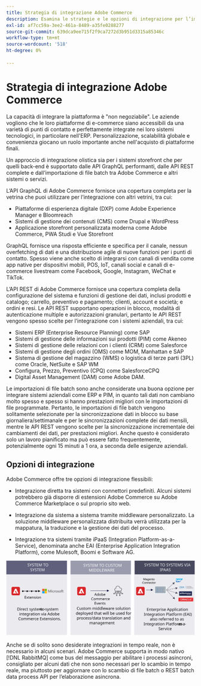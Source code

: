 ```yaml
---
title: Strategia di integrazione Adobe Commerce
description: Esamina le strategie e le opzioni di integrazione per l’implementazione Adobe Commerce.
exl-id: af7cc59a-3ee2-461a-8489-a35fe0288277
source-git-commit: 639dca9ee715f2f9ca7272d3b951d3315a85346c
workflow-type: tm+mt
source-wordcount: '518'
ht-degree: 0%

---
```


# Strategia di integrazione Adobe Commerce

La capacità di integrare la piattaforma è &quot;non negoziabile&quot;. Le aziende vogliono che le loro piattaforme di e-commerce siano accessibili da una varietà di punti di contatto e perfettamente integrate nei loro sistemi tecnologici, in particolare nell&#39;ERP. Personalizzazione, scalabilità globale e convenienza giocano un ruolo importante anche nell&#39;acquisto di piattaforme finali.

Un approccio di integrazione olistica sia per i sistemi storefront che per quelli back-end è supportato dalle API GraphQL performanti, dalle API REST complete e dall’importazione di file batch tra Adobe Commerce e altri sistemi o servizi.

L’API GraphQL di Adobe Commerce fornisce una copertura completa per la vetrina che puoi utilizzare per l’integrazione con altri vetrini, tra cui:

- Piattaforme di esperienza digitale (DXP) come Adobe Experience Manager e Bloomreach
- Sistemi di gestione dei contenuti (CMS) come Drupal e WordPress
- Applicazione storefront personalizzata moderna come Adobe Commerce, PWA Studi e Vue Storefront

GraphQL fornisce una risposta efficiente e specifica per il canale, nessun overfetching di dati e una distribuzione agile di nuove funzioni per i punti di contatto. Spesso viene anche scelto di integrarsi con canali di vendita come app native per dispositivi mobili, POS, IoT, canali social e canali di e-commerce livestream come Facebook, Google, Instagram, WeChat e TikTok.

L’API REST di Adobe Commerce fornisce una copertura completa della configurazione del sistema e funzioni di gestione dei dati, inclusi prodotti e catalogo; carrello, preventivo e pagamento; clienti, account e società; e ordini e resi. Le API REST supportano operazioni in blocco, modalità di autenticazione multiple e autorizzazioni granulari, pertanto le API REST vengono spesso scelte per l’integrazione con i sistemi aziendali, tra cui:

- Sistemi ERP (Enterprise Resource Planning) come SAP
- Sistemi di gestione delle informazioni sui prodotti (PIM) come Akeneo
- Sistemi di gestione delle relazioni con i clienti (CRM) come Salesforce
- Sistemi di gestione degli ordini (OMS) come MOM, Manhattan e SAP
- Sistema di gestione del magazzino (WMS) o logistica di terze parti (3PL) come Oracle, NetSuite e SAP WM
- Configura, Prezzo, Preventivo (CPQ) come SalesforceCPQ
- Digital Asset Management (DAM) come Adobe DAM.

Le importazioni di file batch sono anche considerate una buona opzione per integrare sistemi aziendali come ERP e PIM, in quanto tali dati non cambiano molto spesso e spesso si hanno prestazioni migliori con le importazioni di file programmate. Pertanto, le importazioni di file batch vengono solitamente selezionate per la sincronizzazione dati in blocco su base giornaliera/settimanale e per le sincronizzazioni complete dei dati mensili, mentre le API REST vengono scelte per la sincronizzazione incrementale dei cambiamenti dei dati, per prestazioni migliori. Anche questo è considerato solo un lavoro pianificato ma può essere fatto frequentemente, potenzialmente ogni 15 minuti a 1 ora, a seconda delle esigenze aziendali.

## Opzioni di integrazione

Adobe Commerce offre tre opzioni di integrazione flessibili:

- Integrazione diretta tra sistemi con connettori predefiniti. Alcuni sistemi potrebbero già disporre di estensioni Adobe Commerce su Adobe Commerce Marketplace o sul proprio sito web.

- Integrazione da sistema a sistema tramite middleware personalizzato. La soluzione middleware personalizzata distribuita verrà utilizzata per la mappatura, la traduzione e la gestione dei dati del processo.

- Integrazione tra sistemi tramite iPaaS (Integration Platform-as-a-Service), denominata anche EAI (Enterprise Application Integration Platform), come Mulesoft, Boomi e Software AG.

![Opzioni di integrazione di Adobe Commerce](../../assets/playbooks/integration-options.svg)

Anche se di solito sono desiderate integrazioni in tempo reale, non è necessario in alcuni scenari. Adobe Commerce supporta in modo nativo [!DNL RabbitMQ] come bus del messaggio per abilitare i processi asincroni, consigliato per alcuni dati che non sono necessari per lo scambio in tempo reale, ma piuttosto per aggiornare con lo scambio di file batch o REST batch data process API per l’elaborazione asincrona.
